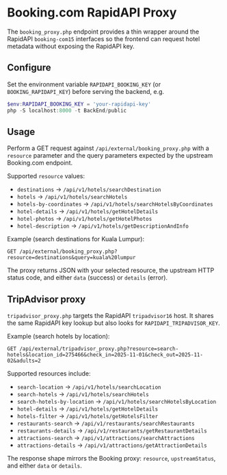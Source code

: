 # Booking.com RapidAPI Proxy

The `booking_proxy.php` endpoint provides a thin wrapper around the RapidAPI `booking-com15`
interfaces so the frontend can request hotel metadata without exposing the RapidAPI key.

## Configure

Set the environment variable `RAPIDAPI_BOOKING_KEY` (or `BOOKING_RAPIDAPI_KEY`) before serving the backend, e.g.

```powershell
$env:RAPIDAPI_BOOKING_KEY = 'your-rapidapi-key'
php -S localhost:8000 -t BackEnd/public
```

## Usage

Perform a GET request against `/api/external/booking_proxy.php` with a `resource` parameter and the query parameters expected by the upstream Booking.com endpoint.

Supported `resource` values:

- `destinations` → `/api/v1/hotels/searchDestination`
- `hotels` → `/api/v1/hotels/searchHotels`
- `hotels-by-coordinates` → `/api/v1/hotels/searchHotelsByCoordinates`
- `hotel-details` → `/api/v1/hotels/getHotelDetails`
- `hotel-photos` → `/api/v1/hotels/getHotelPhotos`
- `hotel-description` → `/api/v1/hotels/getDescriptionAndInfo`

Example (search destinations for Kuala Lumpur):

```
GET /api/external/booking_proxy.php?resource=destinations&query=kuala%20lumpur
```

The proxy returns JSON with your selected resource, the upstream HTTP status code, and either `data` (success) or `details` (error).

## TripAdvisor proxy

`tripadvisor_proxy.php` targets the RapidAPI `tripadvisor16` host. It shares the same RapidAPI key lookup but also looks for `RAPIDAPI_TRIPADVISOR_KEY`.

Example (search hotels by location):

```
GET /api/external/tripadvisor_proxy.php?resource=search-hotels&location_id=275466&check_in=2025-11-01&check_out=2025-11-02&adults=2
```

Supported resources include:

- `search-location` → `/api/v1/hotels/searchLocation`
- `search-hotels` → `/api/v1/hotels/searchHotels`
- `search-hotels-by-location` → `/api/v1/hotels/searchHotelsByLocation`
- `hotel-details` → `/api/v1/hotels/getHotelDetails`
- `hotels-filter` → `/api/v1/hotels/getHotelsFilter`
- `restaurants-search` → `/api/v1/restaurants/searchRestaurants`
- `restaurants-details` → `/api/v1/restaurants/getRestaurantDetails`
- `attractions-search` → `/api/v1/attractions/searchAttractions`
- `attractions-details` → `/api/v1/attractions/getAttractionDetails`

The response shape mirrors the Booking proxy: `resource`, `upstreamStatus`, and either `data` or `details`.
